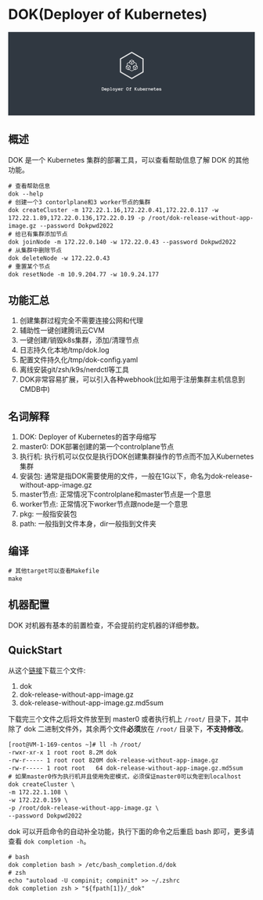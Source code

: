 # DOK(Deployer of Kubernetes)

![logo](logo.png)

## 概述

DOK 是一个 Kubernetes 集群的部署工具，可以查看帮助信息了解 DOK 的其他功能。

```shell
# 查看帮助信息
dok --help
# 创建一个3 contorlplane和3 worker节点的集群
dok createCluster -m 172.22.1.16,172.22.0.41,172.22.0.117 -w 172.22.1.89,172.22.0.136,172.22.0.19 -p /root/dok-release-without-app-image.gz --password Dokpwd2022
# 给已有集群添加节点
dok joinNode -m 172.22.0.140 -w 172.22.0.43 --password Dokpwd2022
# 从集群中删除节点
dok deleteNode -w 172.22.0.43
# 重置某个节点
dok resetNode -m 10.9.204.77 -w 10.9.24.177
```

## 功能汇总

1. 创建集群过程完全不需要连接公网和代理
2. 辅助性一键创建腾讯云CVM
3. 一键创建/销毁k8s集群，添加/清理节点
4. 日志持久化本地/tmp/dok.log
5. 配置文件持久化/tmp/dok-config.yaml
6. 离线安装git/zsh/k9s/nerdctl等工具
7. DOK非常容易扩展，可以引入各种webhook(比如用于注册集群主机信息到CMDB中)

## 名词解释

1. DOK: Deployer of Kubernetes的首字母缩写
2. master0: DOK部署创建的第一个controlplane节点
3. 执行机: 执行机可以仅仅是执行DOK创建集群操作的节点而不加入Kubernetes集群
4. 安装包: 通常是指DOK需要使用的文件，一般在1G以下，命名为dok-release-without-app-image.gz
5. master节点: 正常情况下controlplane和master节点是一个意思
6. worker节点: 正常情况下worker节点跟node是一个意思
7. pkg: 一般指安装包
8. path: 一般指到文件本身，dir一般指到文件夹

## 编译

````shell
# 其他target可以查看Makefile
make
````

## 机器配置

DOK 对机器有基本的前置检查，不会提前约定机器的详细参数。

## QuickStart

从这个[链接](https://share.weiyun.com/dEhCj0UZ)下载三个文件:

1. dok
2. dok-release-without-app-image.gz
3. dok-release-without-app-image.gz.md5sum

下载完三个文件之后将文件放至到 master0 或者执行机上 `/root/` 目录下，其中除了 dok 二进制文件外，其余两个文件**必须**放在 `/root/` 目录下，**不支持修改**。

```shell
[root@VM-1-169-centos ~]# ll -h /root/
-rwxr-xr-x 1 root root 8.2M dok
-rw-r----- 1 root root 820M dok-release-without-app-image.gz
-rw-r----- 1 root root   64 dok-release-without-app-image.gz.md5sum
# 如果master0作为执行机并且使用免密模式，必须保证master0可以免密到localhost
dok createCluster \
-m 172.22.1.108 \
-w 172.22.0.159 \
-p /root/dok-release-without-app-image.gz \
--password Dokpwd2022
```

dok 可以开启命令的自动补全功能，执行下面的命令之后重启 bash 即可，更多请查看 `dok completion -h`。

```shell
# bash
dok completion bash > /etc/bash_completion.d/dok
# zsh
echo "autoload -U compinit; compinit" >> ~/.zshrc
dok completion zsh > "${fpath[1]}/_dok"
```
